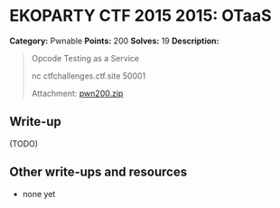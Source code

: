 # EKOPARTY CTF 2015 2015: OTaaS

**Category:** Pwnable
**Points:** 200
**Solves:** 19
**Description:**

> Opcode Testing as a Service
>
> nc ctfchallenges.ctf.site 50001
> 
> Attachment: [pwn200.zip](./pwn200.zip)


## Write-up

(TODO)

## Other write-ups and resources

* none yet
